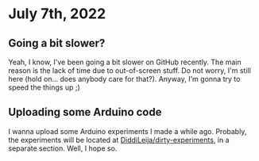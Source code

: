 # July 7th, 2022

## Going a bit slower?

Yeah, I know, I've been going a bit slower on GitHub recently. The main reason is the lack
of time due to out-of-screen stuff. Do not worry, I'm still here (hold on... does anybody
care for that?). Anyway, I'm gonna try to speed the things up ;)

## Uploading some Arduino code

I wanna upload some Arduino experiments I made a while ago. Probably, the experiments will be
located at [DiddiLeija/dirty-experiments](https://github.com/DiddiLeija/dirty-experiments), in
a separate section. Well, I hope so.
